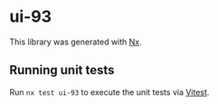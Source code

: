 # ui-93

This library was generated with [Nx](https://nx.dev).

## Running unit tests

Run `nx test ui-93` to execute the unit tests via [Vitest](https://vitest.dev/).
